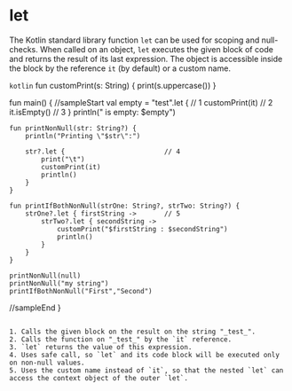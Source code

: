 # let

The Kotlin standard library function `let` can be used for scoping and null-checks. When called on an object, `let` executes the given block of code and returns the result of its last expression.
The object is accessible inside the block by the reference `it` (by default) or a custom name. 

```kotlin```
fun customPrint(s: String) {
    print(s.uppercase())
}

fun main() {
//sampleStart
    val empty = "test".let {               // 1
        customPrint(it)                    // 2
        it.isEmpty()                       // 3
    }
    println(" is empty: $empty")


    fun printNonNull(str: String?) {
        println("Printing \"$str\":")

        str?.let {                         // 4
            print("\t")
            customPrint(it)
            println()
        }
    }
    
    fun printIfBothNonNull(strOne: String?, strTwo: String?) {
        strOne?.let { firstString ->       // 5 
            strTwo?.let { secondString ->
                customPrint("$firstString : $secondString")
                println()
            }
        }
    }
    
    printNonNull(null)
    printNonNull("my string") 
    printIfBothNonNull("First","Second") 
//sampleEnd
}

```

1. Calls the given block on the result on the string "_test_".
2. Calls the function on "_test_" by the `it` reference.
3. `let` returns the value of this expression.
4. Uses safe call, so `let` and its code block will be executed only on non-null values.  
5. Uses the custom name instead of `it`, so that the nested `let` can access the context object of the outer `let`.
